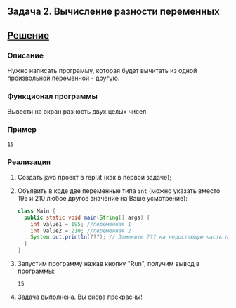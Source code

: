 ## Задача 2. Вычисление разности переменных
## [Решение](https://github.com/MarselFazlyev/MarselFazlyev/tree/master/java-homeworks/introduction/1.1.2/src) 
### Описание
Нужно написать программу, которая будет вычитать из одной произвольной переменной - другую.

### Функционал программы
Вывести на экран разность двух целых чисел.

### Пример
```
15
```

### Реализация
1. Создать java проект в repl.it (как в первой задаче);

2. Объявить в коде две переменные типа `int` (можно указать вместо 195 и 210 любое другое значение на Ваше усмотрение):
    ```java
    class Main {
      public static void main(String[] args) {
        int value1 = 195; //переменная 1
        int value2 = 210; //переменная 2
        System.out.println(???); // Замените ??? на недостающую часть программы
      }
    }
    ```

3. Запустим программу нажав кнопку "Run", получим вывод в программы:
    ```
    15
    ``` 

4. Задача выполнена. Вы снова прекрасны!
